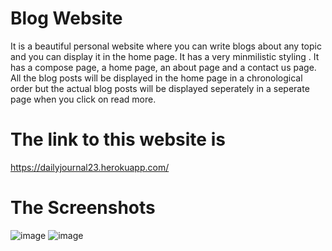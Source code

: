 # Blog Website
It is a beautiful personal website where you can write blogs about any topic and you can display it in the home page.
It has a very minmilistic styling .
It has a compose page, a home page, an about page and a contact us page.
All the blog posts will be displayed in the home page in a chronological order but the actual blog posts will be displayed seperately in a seperate page when you click on read more.
# The link to this website is
https://dailyjournal23.herokuapp.com/

# The Screenshots
![image](https://user-images.githubusercontent.com/74773717/142864757-f87ecaa4-238b-4d6d-a73a-8f865bfc689f.png)
![image](https://user-images.githubusercontent.com/74773717/142864941-ea627916-9710-418a-9113-91f31a81ddcd.png)


